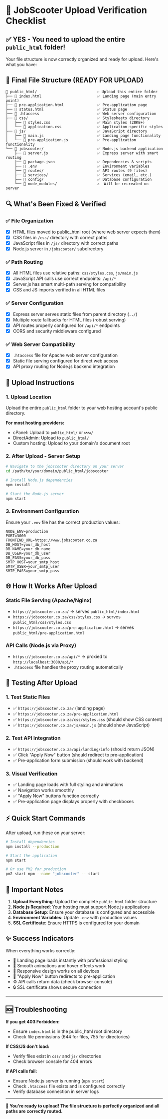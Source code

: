 # 🚀 JobScooter Upload Verification Checklist

## ✅ **YES** - You need to upload the entire `public_html` folder!

Your file structure is now correctly organized and ready for upload. Here's what you have:

## 📁 Final File Structure (READY FOR UPLOAD)

```
📂 public_html/                           ← Upload this entire folder
├── 📄 index.html                         ✅ Landing page (main entry point)  
├── 📄 pre-application.html               ✅ Pre-application page
├── 📄 status.html                        ✅ Status page
├── 📄 .htaccess                          ✅ Web server configuration
├── 📂 css/                               ✅ Stylesheets directory
│   ├── 📄 styles.css                     ✅ Main styles (28KB+)
│   └── 📄 application.css                ✅ Application-specific styles
├── 📂 js/                                ✅ JavaScript directory
│   ├── 📄 main.js                        ✅ Landing page functionality  
│   └── 📄 pre-application.js             ✅ Pre-application functionality
└── 📂 jobscooter/                        ✅ Node.js backend application
    ├── 📄 server.js                      ✅ Express server with smart routing
    ├── 📄 package.json                   ✅ Dependencies & scripts
    ├── 📄 .env                           ✅ Environment variables
    ├── 📂 routes/                        ✅ API routes (9 files)
    ├── 📂 services/                      ✅ Services (email, etc.)
    ├── 📂 config/                        ✅ Database configuration
    └── 📂 node_modules/                  ⚠️  Will be recreated on server
```

## 🔍 What's Been Fixed & Verified

### ✅ **File Organization**
- [x] HTML files moved to public_html root (where web server expects them)
- [x] CSS files in `/css/` directory with correct paths
- [x] JavaScript files in `/js/` directory with correct paths  
- [x] Node.js server in `/jobscooter/` subdirectory

### ✅ **Path Routing**
- [x] All HTML files use relative paths: `css/styles.css`, `js/main.js`
- [x] JavaScript API calls use correct endpoints: `/api/*`
- [x] Server.js has smart multi-path serving for compatibility
- [x] CSS and JS imports verified in all HTML files

### ✅ **Server Configuration**
- [x] Express server serves static files from parent directory (`../`)
- [x] Multiple route fallbacks for HTML files (robust serving)
- [x] API routes properly configured for `/api/*` endpoints
- [x] CORS and security middleware configured

### ✅ **Web Server Compatibility**
- [x] `.htaccess` file for Apache web server configuration
- [x] Static file serving configured for direct web access
- [x] API proxy routing for Node.js backend integration

## 🎯 Upload Instructions

### **1. Upload Location**
Upload the entire `public_html` folder to your web hosting account's public directory.

**For most hosting providers:**
- cPanel: Upload to `public_html/` or `www/` 
- DirectAdmin: Upload to `public_html/`
- Custom hosting: Upload to your domain's document root

### **2. After Upload - Server Setup**
```bash
# Navigate to the jobscooter directory on your server
cd /path/to/your/domain/public_html/jobscooter

# Install Node.js dependencies
npm install

# Start the Node.js server
npm start
```

### **3. Environment Configuration**
Ensure your `.env` file has the correct production values:
```env
NODE_ENV=production
PORT=3000
FRONTEND_URL=https://www.jobscooter.co.za
DB_HOST=your_db_host
DB_NAME=your_db_name
DB_USER=your_db_user
DB_PASS=your_db_pass
SMTP_HOST=your_smtp_host
SMTP_USER=your_smtp_user
SMTP_PASS=your_smtp_pass
```

## 🌐 How It Works After Upload

### **Static File Serving (Apache/Nginx)**
- `https://jobscooter.co.za/` → serves `public_html/index.html` 
- `https://jobscooter.co.za/css/styles.css` → serves `public_html/css/styles.css`
- `https://jobscooter.co.za/pre-application.html` → serves `public_html/pre-application.html`

### **API Calls (Node.js via Proxy)**
- `https://jobscooter.co.za/api/*` → proxied to `http://localhost:3000/api/*`
- `.htaccess` file handles the proxy routing automatically

## 🧪 Testing After Upload

### **1. Test Static Files**
- ✅ `https://jobscooter.co.za/` (landing page)
- ✅ `https://jobscooter.co.za/pre-application.html`
- ✅ `https://jobscooter.co.za/css/styles.css` (should show CSS content)
- ✅ `https://jobscooter.co.za/js/main.js` (should show JavaScript)

### **2. Test API Integration**
- ✅ `https://jobscooter.co.za/api/landing/info` (should return JSON)
- ✅ Click "Apply Now" button (should redirect to pre-application)
- ✅ Pre-application form submission (should work with backend)

### **3. Visual Verification**
- ✅ Landing page loads with full styling and animations
- ✅ Navigation works smoothly 
- ✅ "Apply Now" buttons function correctly
- ✅ Pre-application page displays properly with checkboxes

## ⚡ Quick Start Commands

After upload, run these on your server:
```bash
# Install dependencies
npm install --production

# Start the application
npm start

# Or use PM2 for production
pm2 start npm --name "jobscooter" -- start
```

## 🚨 Important Notes

1. **Upload Everything**: Upload the complete `public_html` folder structure
2. **Node.js Required**: Your hosting must support Node.js applications
3. **Database Setup**: Ensure your database is configured and accessible
4. **Environment Variables**: Update `.env` with production values
5. **SSL Certificate**: Ensure HTTPS is configured for your domain

## ✨ Success Indicators

When everything works correctly:
- 🌟 Landing page loads instantly with professional styling
- 🚀 Smooth animations and hover effects work
- 📱 Responsive design works on all devices  
- 🔗 "Apply Now" button redirects to pre-application
- ⚙️ API calls return data (check browser console)
- 🔒 SSL certificate shows secure connection

---

## 🆘 Troubleshooting

**If you get 403 Forbidden:**
- Ensure `index.html` is in the public_html root directory
- Check file permissions (644 for files, 755 for directories)

**If CSS/JS don't load:**
- Verify files exist in `css/` and `js/` directories
- Check browser console for 404 errors

**If API calls fail:**
- Ensure Node.js server is running (`npm start`)
- Check `.htaccess` file exists and is configured correctly
- Verify database connection in server logs

---

**🎉 You're ready to upload! The file structure is perfectly organized and all paths are correctly routed.**